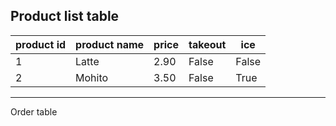 
## Product list table

| product id | product name | price | takeout | ice   |
| ---------- | ------------ | ----- | ------- | ----- |
| 1          | Latte        | 2.90  | False   | False |
| 2          | Mohito       | 3.50  | False   | True  |

---

Order table
